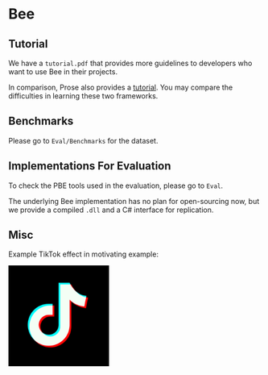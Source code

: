 # Bee

## Tutorial

We have a `tutorial.pdf` that provides more guidelines to developers who want to use Bee in their projects.

In comparison, Prose also provides a [tutorial](https://www.microsoft.com/en-us/research/project/prose-framework/#!tutorial). You may compare the difficulties in learning these two frameworks.

## Benchmarks

Please go to `Eval/Benchmarks` for the dataset.

## Implementations For Evaluation

To check the PBE tools used in the evaluation, please go to `Eval`.

The underlying Bee implementation has no plan for open-sourcing now, but we provide a compiled `.dll` and a C\# interface for replication.

## Misc

Example TikTok effect in motivating example:

<img src="tiktok-loop.gif" alt="drawing" width="200">
